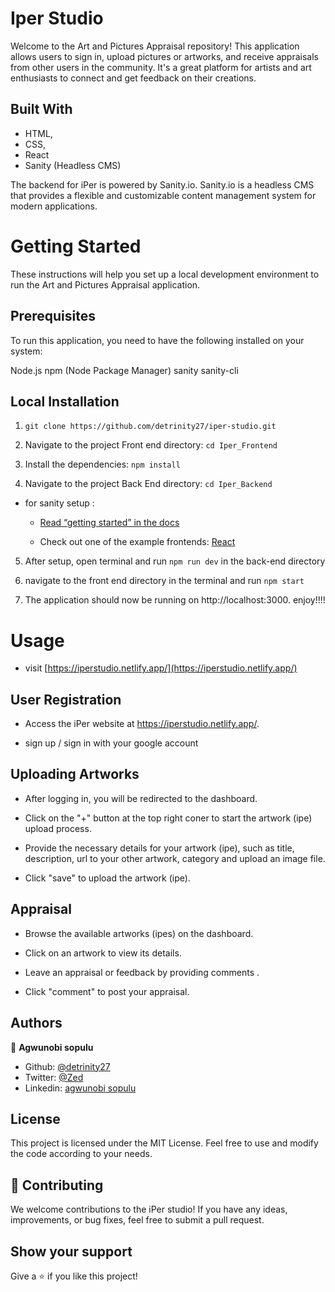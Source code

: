 # Iper Studio

Welcome to the Art and Pictures Appraisal repository! This application allows users to sign in, upload pictures or artworks, and receive appraisals from other users in the community. It's a great platform for artists and art enthusiasts to connect and get feedback on their creations.

## Built With

- HTML,
- CSS,
- React
- Sanity (Headless CMS)

The backend for iPer is powered by Sanity.io. Sanity.io is a headless CMS that provides a flexible and customizable content management system for modern applications.

# Getting Started

These instructions will help you set up a local development environment to run the Art and Pictures Appraisal application.

## Prerequisites

To run this application, you need to have the following installed on your system:

Node.js
npm (Node Package Manager)
sanity
sanity-cli

## Local Installation

1. `git clone https://github.com/detrinity27/iper-studio.git`

2. Navigate to the project Front end directory: `cd Iper_Frontend`

3. Install the dependencies: `npm install`

4. Navigate to the project Back End directory: `cd Iper_Backend`

- for sanity setup :

  - [Read “getting started” in the docs](https://www.sanity.io/docs/introduction/getting-started?utm_source=readme)

  - Check out one of the example frontends: [React](https://github.com/sanity-io/example-frontend-next-js)

5. After setup, open terminal and run `npm run dev` in the back-end directory

6. navigate to the front end directory in the terminal and run `npm start`

7. The application should now be running on http://localhost:3000. enjoy!!!!

# Usage

- visit [https://iperstudio.netlify.app/](https://iperstudio.netlify.app/)

## User Registration

- Access the iPer website at https://iperstudio.netlify.app/.

- sign up / sign in with your google account

## Uploading Artworks

- After logging in, you will be redirected to the dashboard.

- Click on the "+" button at the top right coner to start the artwork (ipe) upload process.

- Provide the necessary details for your artwork (ipe), such as title, description, url to your other artwork, category and upload an image file.

- Click "save" to upload the artwork (ipe).

## Appraisal

- Browse the available artworks (ipes) on the dashboard.

- Click on an artwork to view its details.

- Leave an appraisal or feedback by providing comments .

- Click "comment" to post your appraisal.

## Authors

👤 **Agwunobi sopulu**

- Github: [@detrinity27](https://github.com/detrinity27)
- Twitter: [@Zed](https://twitter.com/SO_NWA)
- Linkedin: [agwunobi sopulu](https://www.linkedin.com/in/agwunobi-sopulu-691875216)

## License

This project is licensed under the MIT License. Feel free to use and modify the code according to your needs.

## 🤝 Contributing

We welcome contributions to the iPer studio! If you have any ideas, improvements, or bug fixes, feel free to submit a pull request.

## Show your support

Give a ⭐️ if you like this project!
